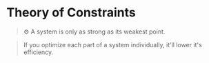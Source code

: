 # Theory of Constraints
> ⚙️ A system is only as strong as its weakest point.

> If you optimize each part of a system individually, it'll lower it's efficiency.

